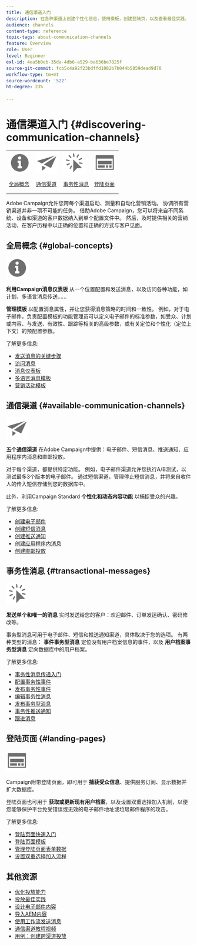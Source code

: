 ```yaml
---
title: 通信渠道入门
description: 在各种渠道上创建个性化信息，使用模板，创建登陆页，以及查看最佳实践。
audience: channels
content-type: reference
topic-tags: about-communication-channels
feature: Overview
role: User
level: Beginner
exl-id: 4ea5b0eb-35da-4db6-a529-ba636be7825f
source-git-commit: fcb5c4a92f23bdffd1082b7b044b5859dead9d70
workflow-type: tm+mt
source-wordcount: '522'
ht-degree: 23%

---
```


# 通信渠道入门 {#discovering-communication-channels}

<table>
<tr>
<td><img src="assets/do-not-localize/icon_concepts.svg" width="60px"><p><a href="#global-concepts">全局概念</a></p></td>
<td><img src="assets/do-not-localize/icon_channels.svg" width="60px"><p><a href="#available-communication-channels">通信渠道</a></p></td>
<td><img src="assets/do-not-localize/icon_transactional.svg" width="60px"><p><a href="#transactional-messages">事务性消息</a></p></td>
<td><img src="assets/do-not-localize/icon_landing.svg" width="60px"><p><a href="#landing-pages">登陆页面</a></p></td></tr>
</table>

Adobe Campaign允许您跨每个渠道启动、测量和自动化营销活动。
协调所有营销渠道并非一项不可能的任务。 借助Adobe Campaign，您可以将来自不同系统、设备和渠道的客户数据纳入到单个配置文件中。 然后，及时提供相关的营销活动，在客户历程中以正确的位置和正确的方式与客户见面。

## 全局概念 {#global-concepts}

<img src="assets/do-not-localize/icon_concepts.svg" width="60px">

**利用Campaign消息仪表板** 从一个位置配置和发送消息，以及访问各种功能，如计划、多语言消息传送……

**管理模板** 以配置消息属性，并让您获得消息策略的时间和一致性。 例如，对于电子邮件，负责配置模板的功能管理员可以定义电子邮件的标准参数，如受众、计划或内容、与发送、有效性、跟踪等相关的高级参数，或有关定位和个性化（定位上下文）的预配置参数。

了解更多信息:

* [发送消息的关键步骤](../../channels/using/key-steps-to-send-a-message.md)
* [访问消息](../../channels/using/accessing-messages.md)
* [消息仪表板](../../channels/using/message-dashboard.md)
* [多语言消息模板](../../channels/using/multilingual-messages-template.md)
* [营销活动模板](../../start/using/marketing-activity-templates.md)

## 通信渠道 {#available-communication-channels}

<img src="assets/do-not-localize/icon_channels.svg"  width="60px">

**五个通信渠道** 在Adobe Campaign中提供：电子邮件、短信消息、推送通知、应用程序内消息和直邮投放。

对于每个渠道，都提供特定功能。 例如，电子邮件渠道允许您执行A/B测试，以测试最多3个版本的电子邮件。 通过短信渠道，管理停止短信消息，并将来自收件人的传入短信存储到您的数据库中。

此外，利用Campaign Standard **个性化和动态内容功能** 以捕捉受众的兴趣。

了解更多信息:

* [创建电子邮件](../../channels/using/about-emails.md)
* [创建短信消息](../../channels/using/about-sms-messages.md)
* [创建推送通知](../../channels/using/about-push-notifications.md)
* [创建应用程序内消息](../../channels/using/about-in-app-messaging.md)
* [创建直邮投放](../../channels/using/about-direct-mail.md)

## 事务性消息 {#transactional-messages}

<img src="assets/do-not-localize/icon_transactional.svg" width="60px">

**发送单个和唯一的消息** 实时发送给您的客户：欢迎邮件、订单发运确认、密码修改等。

事务型消息可用于电子邮件、短信和推送通知渠道，具体取决于您的选项。 有两种类型的消息： **事件事务型消息** 定位没有用户档案信息的事件，以及 **用户档案事务型消息** 定向数据库中的用户档案。

了解更多信息:

* [事务性消息传递入门](../../channels/using/getting-started-with-transactional-msg.md)
* [配置事务性事件](../../channels/using/configuring-transactional-event.md)
* [发布事务性事件](../../channels/using/publishing-transactional-event.md)
* [编辑事务性消息](../../channels/using/editing-transactional-message.md)
* [发布事务型消息](../../channels/using/publishing-transactional-message.md)
* [事务性推送通知](../../channels/using/transactional-push-notifications.md)
* [跟进消息](../../channels/using/follow-up-messages.md)

## 登陆页面 {#landing-pages}

<img src="assets/do-not-localize/icon_landing.svg" width="60px">

Campaign附带登陆页面，即可用于 **捕获受众信息**、提供服务订阅、显示数据并扩大数据库。

登陆页面也可用于 **获取或更新现有用户档案**，以及设置双重选择加入机制，以便您能够保护平台免受错误或无效的电子邮件地址或垃圾邮件程序的攻击。

了解更多信息:

* [登陆页面快速入门](../../channels/using/getting-started-with-landing-pages.md)
* [登陆页面模板](../../channels/using/landing-page-templates.md)
* [管理登陆页面表单数据](../../channels/using/managing-landing-page-form-data.md)
* [设置双重选择加入流程](../../channels/using/setting-up-a-double-opt-in-process.md)

## 其他资源

* [优化投放能力](../../sending/using/about-deliverability.md)
* [投放最佳实践](../../sending/using/delivery-best-practices.md)
* [设计电子邮件内容](../../designing/using/designing-content-in-adobe-campaign.md)
* [导入AEM内容](../../integrating/using/creating-email-experience-manager.md)
* [使用工作流发送消息](../../automating/using/about-channel-activities.md)
* [通信渠道教程视频](https://experienceleague.adobe.com/docs/campaign-standard-learn/tutorials/communication-channels/email/create-email-from-homepage.html?lang=zh-Hans)
* [用例：创建跨渠道投放](../../automating/using/workflow-cross-channel-delivery.md)

